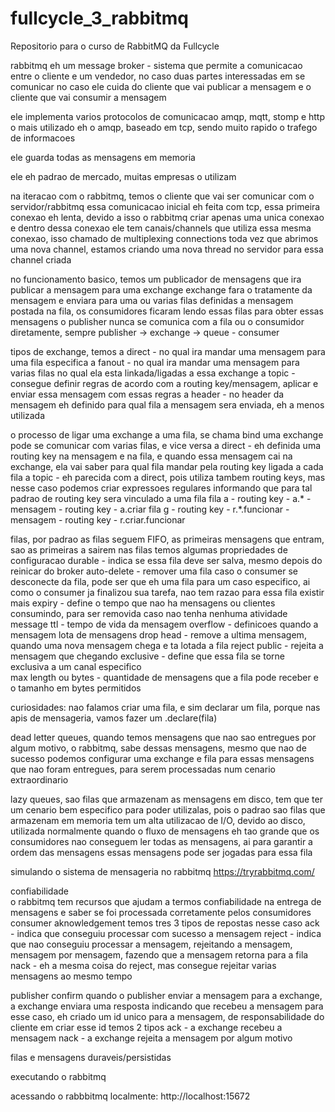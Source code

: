 # fullcycle_3_rabbitmq
Repositorio para o curso de RabbitMQ da Fullcycle

rabbitmq eh um message broker - sistema que permite a comunicacao entre o cliente e um vendedor, no caso duas partes interessadas em se comunicar
	no caso ele cuida do cliente que vai publicar a mensagem e o cliente que vai consumir a mensagem

ele implementa varios protocolos de comunicacao amqp, mqtt, stomp e http	
	o mais utilizado eh o amqp, baseado em tcp, sendo muito rapido o trafego de informacoes

ele guarda todas as mensagens em memoria	

ele eh padrao de mercado, muitas empresas o utilizam

na iteracao com o rabbitmq, temos o cliente que vai ser comunicar com o servidor/rabbitmq
essa comunicacao inicial eh feita com tcp, essa primeira conexao eh lenta, devido a isso
o rabbitmq criar apenas uma unica conexao e dentro dessa conexao
ele tem canais/channels que utiliza essa mesma conexao, isso chamado de multiplexing connections
toda vez que abrimos uma nova channel, estamos criando uma nova thread no servidor para essa channel criada

no funcionamento basico, temos um publicador de mensagens que ira publicar a mensagem para uma exchange
exchange fara o tratamente da mensagem e enviara para uma ou varias filas definidas
a mensagem postada na fila, os consumidores ficaram lendo essas filas para obter essas mensagens
o publisher nunca se comunica com a fila ou o consumidor diretamente, sempre publisher -> exchange -> queue - consumer

tipos de exchange, temos 
a direct - no qual ira mandar uma mensagem para uma fila especifica
a fanout - no qual ira mandar uma mensagem para varias filas no qual ela esta linkada/ligadas a essa exchange
a topic - consegue definir regras de acordo com a routing key/mensagem, aplicar e enviar essa mensagem com essas regras
a header - no header da mensagem eh definido para qual fila a mensagem sera enviada, eh a menos utilizada

o processo de ligar uma exchange a uma fila, se chama bind
uma exchange pode se comunicar com varias filas, e vice versa
a direct - eh definida uma routing key na mensagem e na fila, e quando essa mensagem cai na exchange, ela vai saber para qual fila mandar pela routing key ligada a cada fila
a topic - eh parecida com a direct, pois utiliza tambem routing keys, mas nesse caso podemos criar expressoes regulares informando que para tal padrao de routing key sera vinculado a uma fila
	fila a - routing key - a.* - mensagem - routing key - a.criar
	fila g - routing key - r.*.funcionar - mensagem - routing key - r.criar.funcionar

filas, por padrao as filas seguem FIFO, as primeiras mensagens que entram, sao as primeiras a sairem
nas filas temos algumas propriedades de configuracao
durable - indica se essa fila deve ser salva, mesmo depois do reinicar do broker
auto-delete - remover uma fila caso o consumer se desconecte da fila, pode ser que eh uma fila para um caso especifico, ai como o consumer ja finalizou sua tarefa, nao tem razao para essa fila existir mais
expiry - define o tempo que nao ha mensagens ou clientes consumindo, para ser removida caso nao tenha nenhuma atividade
message ttl - tempo de vida da mensagem	
overflow - definicoes quando a mensagem lota de mensagens
	drop head - remove a ultima mensagem, quando uma nova mensagem chega e ta lotada a fila
	reject public - rejeita a mensagem que chegando
exclusive - define que essa fila se torne exclusiva a um canal especifico	
max length ou bytes - quantidade de mensagens que a fila pode receber e o tamanho em bytes permitidos

curiosidades: nao falamos criar uma fila, e sim declarar um fila, porque nas apis de mensageria, vamos fazer um .declare(fila)

dead letter queues, quando temos mensagens que nao sao entregues por algum motivo, o rabbitmq, sabe dessas mensagens, mesmo que nao de sucesso
podemos configurar uma exchange e fila para essas mensagens que nao foram entregues, para serem processadas num cenario extraordinario

lazy queues, sao filas que armazenam as mensagens em disco, tem que ter um cenario bem especifico para poder utilizalas, pois o padrao sao filas que armazenam em memoria
tem um alta utilizacao de I/O, devido ao disco, utilizada normalmente quando o fluxo de mensagens eh tao grande que os consumidores nao conseguem ler todas as mensagens, ai para garantir a ordem das mensagens essas mensagens pode ser jogadas para essa fila

simulando o sistema de mensageria no rabbitmq
	https://tryrabbitmq.com/

confiabilidade	
o rabbitmq tem recursos que ajudam a termos confiabilidade na entrega de mensagens e saber se foi processada corretamente pelos consumidores
consumer aknowledgement
	temos tres 3 tipos de repostas nesse caso
	ack - indica que conseguiu processar com sucesso a mensagem
	reject - indica que nao conseguiu processar a mensagem, rejeitando a mensagem, mensagem por mensagem, fazendo que a mensagem retorna para a fila
	nack - eh a mesma coisa do reject, mas consegue rejeitar varias mensagens ao mesmo tempo

publisher confirm
	quando o publisher enviar a mensagem para a exchange, a exchange enviara uma resposta indicando que recebeu a mensagem
	para esse caso, eh criado um id unico para a mensagem, de responsabilidade do cliente em criar esse id
	temos 2 tipos
	ack - a exchange recebeu a mensagem
	nack - a exchange rejeita a mensagem por algum motivo

filas e mensagens duraveis/persistidas


executando o rabbitmq

acessando o rabbbitmq localmente: http://localhost:15672
